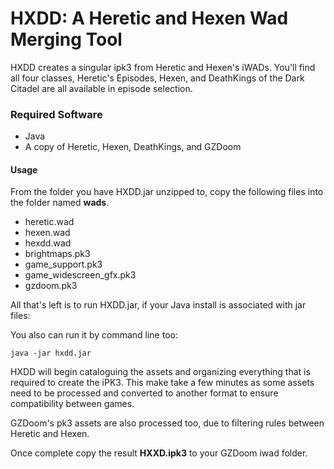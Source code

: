 
HXDD: A Heretic and Hexen Wad Merging Tool
=======

HXDD creates a singular ipk3 from Heretic and Hexen's iWADs.
You'll find all four classes, Heretic's Episodes, Hexen, and DeathKings of the Dark Citadel are all available in episode selection.

### Required Software
* Java
* A copy of Heretic, Hexen, DeathKings, and GZDoom

#### Usage
From the folder you have HXDD.jar unzipped to, copy the following files into the folder named **wads**.
* heretic.wad
* hexen.wad
* hexdd.wad
* brightmaps.pk3
* game_support.pk3
* game_widescreen_gfx.pk3
* gzdoom.pk3

All that's left is to run HXDD.jar, if your Java install is associated with jar files:

You also can run it by command line too:
```shell
java -jar hxdd.jar
```
HXDD will begin cataloguing the assets and organizing everything that is required to create the iPK3.
This make take a few minutes as some assets need to be processed and converted to another format to ensure
compatibility between games.

GZDoom's pk3 assets are also processed too, due to filtering rules between Heretic and Hexen.

Once complete copy the result **HXXD.ipk3** to your GZDoom iwad folder.